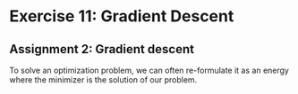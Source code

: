 # Exercise 11: Gradient Descent

## Assignment 2: Gradient descent

To solve an optimization problem, we can often re-formulate it as an energy where the minimizer is the solution of our problem.